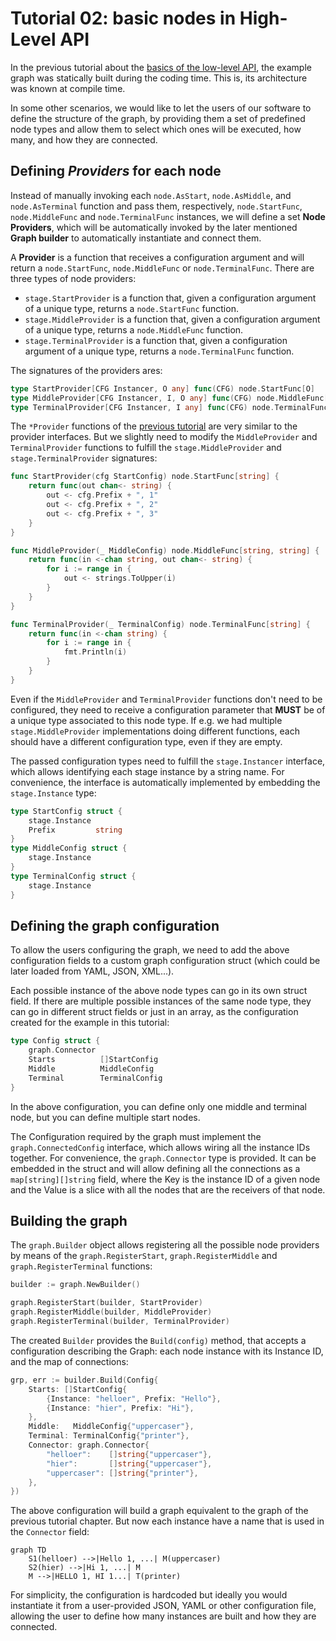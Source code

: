 # Tutorial 02: basic nodes in High-Level API

In the previous tutorial about the [basics of the low-level API](../01-lowlevel-nodes/), the example graph was statically built during the
coding time. This is, its architecture was known at compile time.

In some other scenarios, we would like to let the users of our software
to define the structure of the graph, by providing them a set of
predefined node types and allow them to select which ones will be
executed, how many, and how they are connected.

## Defining *Providers* for each node

Instead of manually invoking each `node.AsStart`, `node.AsMiddle`,
and `node.AsTerminal` function and pass them, respectively,
`node.StartFunc`, `node.MiddleFunc` and `node.TerminalFunc` instances,
we will define a set **Node Providers**, which will be automatically
invoked by the later mentioned **Graph builder** to automatically
instantiate and connect them.

A **Provider**  is a function that receives a configuration argument
and will return a `node.StartFunc`, `node.MiddleFunc` or `node.TerminalFunc`. There are three types of node providers:

* `stage.StartProvider` is a function that, given a configuration argument of a unique type, returns a `node.StartFunc` function.
* `stage.MiddleProvider` is a function that, given a configuration argument of a unique type, returns a `node.MiddleFunc` function.
* `stage.TerminalProvider` is a function that, given a configuration argument of a unique type, returns a `node.TerminalFunc` function.

The signatures of the providers ares:

```go
type StartProvider[CFG Instancer, O any] func(CFG) node.StartFunc[O]
type MiddleProvider[CFG Instancer, I, O any] func(CFG) node.MiddleFunc[I, O]
type TerminalProvider[CFG Instancer, I any] func(CFG) node.TerminalFunc[I]
```

The `*Provider` functions of the [previous tutorial](../01-lowlevel-nodes/)
are very similar to the provider interfaces. But we slightly need to
modify the `MiddleProvider` and `TerminalProvider` functions to fulfill
the `stage.MiddleProvider` and `stage.TerminalProvider` signatures:

```go
func StartProvider(cfg StartConfig) node.StartFunc[string] {
	return func(out chan<- string) {
		out <- cfg.Prefix + ", 1"
		out <- cfg.Prefix + ", 2"
		out <- cfg.Prefix + ", 3"
	}
}

func MiddleProvider(_ MiddleConfig) node.MiddleFunc[string, string] {
	return func(in <-chan string, out chan<- string) {
		for i := range in {
			out <- strings.ToUpper(i)
		}
	}
}

func TerminalProvider(_ TerminalConfig) node.TerminalFunc[string] {
	return func(in <-chan string) {
		for i := range in {
			fmt.Println(i)
		}
	}
}
```

Even if the `MiddleProvider` and `TerminalProvider` functions don't need
to be configured, they need to receive a configuration parameter that
**MUST** be of a unique type associated to this node type. If e.g. we had
multiple `stage.MiddleProvider` implementations doing different functions,
each should have a different configuration type, even if they are empty.

The passed configuration types need to fulfill the `stage.Instancer`
interface, which allows identifying each stage instance by a string name.
For convenience, the interface is automatically implemented by embedding
the `stage.Instance` type:

```go
type StartConfig struct {
	stage.Instance
	Prefix         string
}
type MiddleConfig struct {
	stage.Instance
}
type TerminalConfig struct {
	stage.Instance
}
```

## Defining the graph configuration

To allow the users configuring the graph, we need to add the above
configuration fields to a custom graph configuration struct (which
could be later loaded from YAML, JSON, XML...).

Each possible instance of the above node types can go in its own
struct field. If there are multiple possible instances of the same
node type, they can go in different struct fields or just in an array,
as the configuration created for the example in this tutorial:

```go
type Config struct {
	graph.Connector
	Starts          []StartConfig
	Middle          MiddleConfig
	Terminal        TerminalConfig
}
```

In the above configuration, you can define only one middle and terminal node,
but you can define multiple start nodes.

The Configuration required by the graph must implement the `graph.ConnectedConfig` interface, which allows wiring all the instance IDs together. For convenience, the `graph.Connector` type is provided. It
can be embedded in the struct and will allow defining all the connections
as a `map[string][]string` field, where the Key is the instance ID of a 
given node and the Value is a slice with all the nodes that are the
receivers of that node.

## Building the graph

The `graph.Builder` object allows registering all the possible node providers by means
of the `graph.RegisterStart`, `graph.RegisterMiddle` and `graph.RegisterTerminal` functions:

```go
builder := graph.NewBuilder()

graph.RegisterStart(builder, StartProvider)
graph.RegisterMiddle(builder, MiddleProvider)
graph.RegisterTerminal(builder, TerminalProvider)
```

The created `Builder` provides the `Build(config)` method, that accepts a configuration
describing the Graph: each node instance with its Instance ID, and the map of connections:

```go
grp, err := builder.Build(Config{
    Starts: []StartConfig{
        {Instance: "helloer", Prefix: "Hello"},
        {Instance: "hier", Prefix: "Hi"},
    },
    Middle:   MiddleConfig{"uppercaser"},
    Terminal: TerminalConfig{"printer"},
    Connector: graph.Connector{
        "helloer":    []string{"uppercaser"},
        "hier":       []string{"uppercaser"},
        "uppercaser": []string{"printer"},
    },
})
```

The above configuration will build a graph equivalent to the graph of the previous
tutorial chapter. But now each instance have a name that is used in the `Connector`
field:

```mermaid
graph TD
    S1(helloer) -->|Hello 1, ...| M(uppercaser)
    S2(hier) -->|Hi 1, ...| M
    M -->|HELLO 1, HI 1...| T(printer)
```

For simplicity, the configuration is hardcoded but ideally you would instantiate it
from a user-provided JSON, YAML or other configuration file, allowing the user 
to define how many instances are built and how they are connected.


